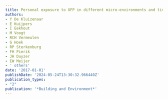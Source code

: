 ```yaml
---
title: Personal exposure to UFP in different micro-environments and time of day
authors:
- Y De Kluizenaar
- E Kuijpers
- I Eekhout
- M Voogt
- RCH Vermeulen
- G Hoek
- RP Sterkenburg
- FH Pierik
- JH Duyzer
- EW Meijer
- ' others'
date: '2017-01-01'
publishDate: '2024-05-24T13:30:32.966440Z'
publication_types:
- "2"
publication: '*Building and Environment*'
---
```

